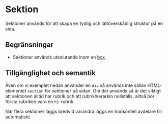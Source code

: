 # Sektion

Sektioner används för att skapa en tydlig och lättöverskådlig struktur på en sida.

## Begränsningar

- Sektioner används uteslutande inom en [box](components/detail/box).

## Tillgänglighet och semantik

Även om vi exemplet nedan använder en `div` så används inte sällan HTML-elementet `section` för sektioner på sidan. Om det används så är det viktigt att sektionen alltid har rubrik och att rubrikhierarkin nollställs, alltså bör första rubriken vara en `h1`-rubrik.

När flera sektioner läggs bredvid varandra läggs en horisontell avdelare till automatiskt.
